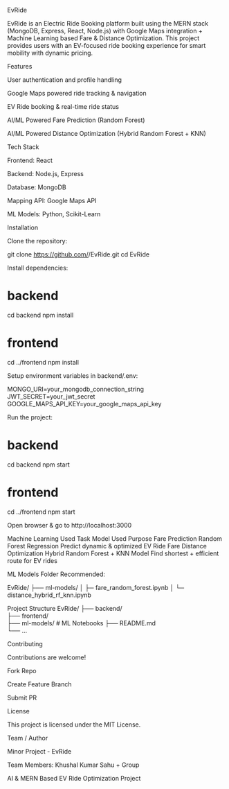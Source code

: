 EvRide

EvRide is an Electric Ride Booking platform built using the MERN stack (MongoDB, Express, React, Node.js) with Google Maps integration + Machine Learning based Fare & Distance Optimization.
This project provides users with an EV-focused ride booking experience for smart mobility with dynamic pricing.

Features

User authentication and profile handling

Google Maps powered ride tracking & navigation

EV Ride booking & real-time ride status

AI/ML Powered Fare Prediction (Random Forest)

AI/ML Powered Distance Optimization (Hybrid Random Forest + KNN)

Tech Stack

Frontend: React

Backend: Node.js, Express

Database: MongoDB

Mapping API: Google Maps API

ML Models: Python, Scikit-Learn

Installation

Clone the repository:

git clone https://github.com/<your-account>/EvRide.git
cd EvRide


Install dependencies:

# backend
cd backend
npm install

# frontend
cd ../frontend
npm install


Setup environment variables in backend/.env:

MONGO_URI=your_mongodb_connection_string
JWT_SECRET=your_jwt_secret
GOOGLE_MAPS_API_KEY=your_google_maps_api_key


Run the project:

# backend
cd backend
npm start

# frontend
cd ../frontend
npm start


Open browser & go to
http://localhost:3000

Machine Learning Used
Task	Model Used	Purpose
Fare Prediction	Random Forest Regression	Predict dynamic & optimized EV Ride Fare
Distance Optimization	Hybrid Random Forest + KNN Model	Find shortest + efficient route for EV rides

ML Models Folder Recommended:

EvRide/
├── ml-models/
│   ├─ fare_random_forest.ipynb
│   └─ distance_hybrid_rf_knn.ipynb

Project Structure
EvRide/
├── backend/     
├── frontend/    
├── ml-models/   # ML Notebooks
├── README.md    
└── ...

Contributing

Contributions are welcome!

Fork Repo

Create Feature Branch

Submit PR

License

This project is licensed under the MIT License.

Team / Author

Minor Project - EvRide

Team Members: Khushal Kumar Sahu + Group

AI & MERN Based EV Ride Optimization Project

